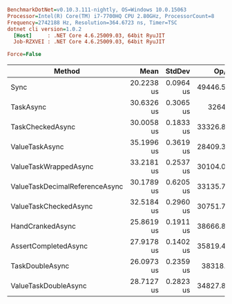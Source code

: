 ``` ini

BenchmarkDotNet=v0.10.3.111-nightly, OS=Windows 10.0.15063
Processor=Intel(R) Core(TM) i7-7700HQ CPU 2.80GHz, ProcessorCount=8
Frequency=2742188 Hz, Resolution=364.6723 ns, Timer=TSC
dotnet cli version=1.0.2
  [Host]     : .NET Core 4.6.25009.03, 64bit RyuJIT
  Job-RZXVEI : .NET Core 4.6.25009.03, 64bit RyuJIT

Force=False  

```
 |                         Method |       Mean |    StdDev |     Op/s |  Gen 0 |  Gen 1 | Allocated |
 |------------------------------- |-----------:|----------:|---------:|-------:|-------:|----------:|
 |                           Sync | 20.2238 us | 0.0964 us | 49446.57 |      - |      - |      0 kB |
 |                      TaskAsync | 30.6326 us | 0.3065 us |    32645 | 7.7250 |      - |  24.25 kB |
 |               TaskCheckedAsync | 30.0058 us | 0.1833 us | 33326.85 | 7.7250 |      - |  24.25 kB |
 |                 ValueTaskAsync | 35.1996 us | 0.3619 us | 28409.39 |      - |      - |      0 kB |
 |          ValueTaskWrappedAsync | 33.2181 us | 0.2537 us | 30104.09 | 1.2667 | 0.0083 |   3.99 kB |
 | ValueTaskDecimalReferenceAsync | 30.1789 us | 0.6205 us | 33135.76 | 3.0917 |      - |    9.7 kB |
 |          ValueTaskCheckedAsync | 32.5184 us | 0.2960 us | 30751.79 |      - |      - |      0 kB |
 |               HandCrankedAsync | 25.8619 us | 0.1911 us | 38666.89 |      - |      - |      0 kB |
 |           AssertCompletedAsync | 27.9178 us | 0.1402 us | 35819.44 |      - |      - |      0 kB |
 |                TaskDoubleAsync | 26.0973 us | 0.2359 us |  38318.2 | 6.9500 |      - |  21.83 kB |
 |           ValueTaskDoubleAsync | 28.7127 us | 0.2823 us | 34827.83 |      - |      - |      0 kB |
